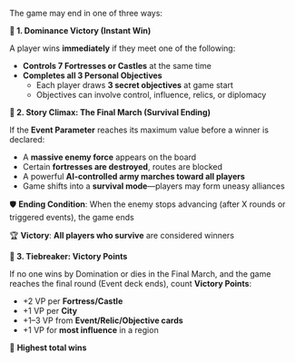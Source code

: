 The game may end in one of three ways:

**🏰 1. Dominance Victory (Instant Win)**

A player wins **immediately** if they meet one of the following:

- **Controls 7 Fortresses or Castles** at the same time
- **Completes all 3 Personal Objectives**
    - Each player draws **3 secret objectives** at game start
    - Objectives can involve control, influence, relics, or diplomacy
    

**📖 2. Story Climax: The Final March (Survival Ending)**

If the **Event Parameter** reaches its maximum value before a winner is declared:

- A **massive enemy force** appears on the board
- Certain **fortresses are destroyed**, routes are blocked
- A powerful **AI-controlled army marches toward all players**
- Game shifts into a **survival mode**—players may form uneasy alliances

🛡 **Ending Condition**: When the enemy stops advancing (after X rounds or triggered events), the game ends

🏆 **Victory**: **All players who survive** are considered winners

**🧮 3. Tiebreaker: Victory Points**

If no one wins by Domination or dies in the Final March, and the game reaches the final round (Event deck ends), count **Victory Points**:

- +2 VP per **Fortress/Castle**
- +1 VP per **City**
- +1–3 VP from **Event/Relic/Objective cards**
- +1 VP for **most influence** in a region

👑 **Highest total wins**
